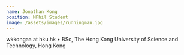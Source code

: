 ```yaml
---
name: Jonathan Kong
position: MPhil Student
image: /assets/images/runningman.jpg
---
```

wkkongaa at hku.hk 
• BSc, The Hong Kong University of Science and Technology, Hong Kong
